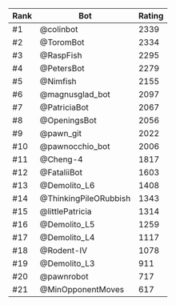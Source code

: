 Rank|Bot|Rating
---|---|---
#1|@colinbot|2339
#2|@ToromBot|2334
#3|@RaspFish|2295
#4|@PetersBot|2279
#5|@Nimfish|2155
#6|@magnusglad_bot|2097
#7|@PatriciaBot|2067
#8|@OpeningsBot|2056
#9|@pawn_git|2022
#10|@pawnocchio_bot|2006
#11|@Cheng-4|1817
#12|@FataliiBot|1603
#13|@Demolito_L6|1408
#14|@ThinkingPileORubbish|1343
#15|@littlePatricia|1314
#16|@Demolito_L5|1259
#17|@Demolito_L4|1117
#18|@Rodent-IV|1078
#19|@Demolito_L3|911
#20|@pawnrobot|717
#21|@MinOpponentMoves|617
